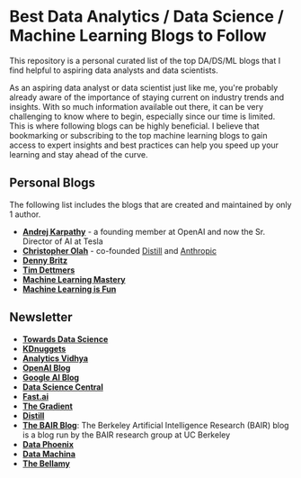 # Best Data Analytics / Data Science / Machine Learning Blogs to Follow 

This repository is  a personal curated list of the top DA/DS/ML blogs that I find helpful to aspiring data analysts and data scientists. 

As an aspiring data analyst or data scientist just like me, you're probably already aware of the importance of staying current on industry trends and insights. With so much information available out there, it can be very challenging to know where to begin, especially since our time is limited. This is where following blogs can be highly beneficial. I believe that bookmarking or subscribing to the top machine learning blogs to gain access to expert insights and best practices can help you speed up your learning and stay ahead of the curve.

## Personal Blogs
The following list includes the blogs that are created and maintained by only 1 author. 

- **[Andrej Karpathy](http://karpathy.github.io/)** - a founding member at OpenAI and now the Sr. Director of AI at Tesla
- **[Christopher Olah](http://colah.github.io/)** - co-founded [Distill](https://distill.pub/) and [Anthropic](https://www.anthropic.com/)
- **[Denny Britz](https://dennybritz.com/)**
- **[Tim Dettmers](https://timdettmers.com/)**
- **[Machine Learning Mastery](https://machinelearningmastery.com/blog)**
- **[Machine Learning is Fun](https://www.machinelearningisfun.com/)**

## Newsletter
- **[Towards Data Science](https://towardsdatascience.com/)**
- **[KDnuggets](https://www.kdnuggets.com/)**
- **[Analytics Vidhya](https://www.analyticsvidhya.com/blog/?utm_source=feed)**
- **[OpenAI Blog](https://openai.com/blog/)**
- **[Google AI Blog](https://ai.googleblog.com/)**
- **[Data Science Central](https://www.datasciencecentral.com/)**
- **[Fast.ai](https://www.fast.ai/)**
- **[The Gradient](https://thegradient.pub/)**
- **[Distill](https://distill.pub/)**
- **[The BAIR Blog](https://bair.berkeley.edu/blog/)**: The Berkeley Artificial Intelligence Research (BAIR) blog is a blog run by the BAIR research group at UC Berkeley
- **[Data Phoenix](https://dataphoenix.info/articles/)**
- **[Data Machina](http://datamachina.com/)**
- **[The Bellamy](https://analyticsindiamagazine.substack.com/)**
